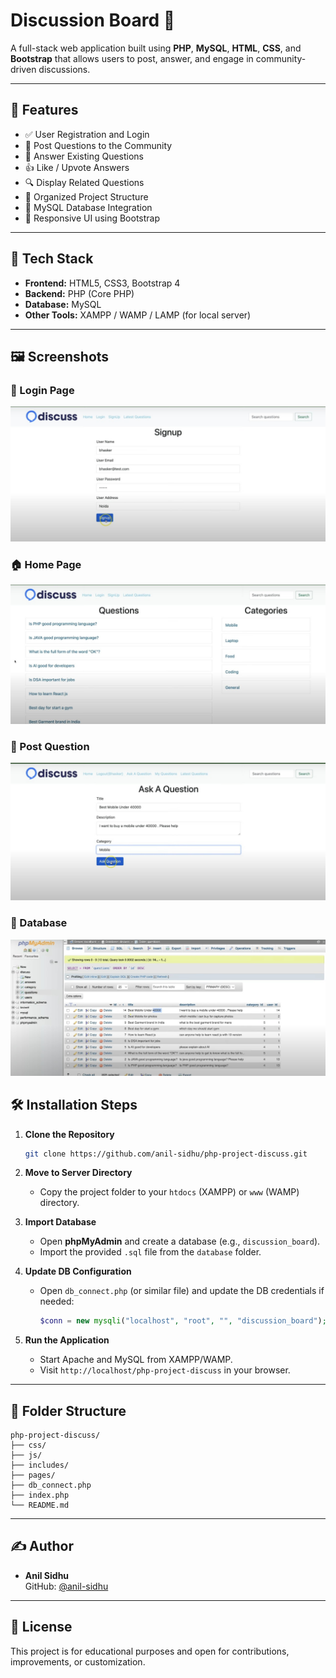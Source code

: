 # Discussion Board 💬

A full-stack web application built using **PHP**, **MySQL**, **HTML**, **CSS**, and **Bootstrap** that allows users to post, answer, and engage in community-driven discussions.

---

## 🌟 Features

- ✅ User Registration and Login
- 📝 Post Questions to the Community
- 💬 Answer Existing Questions
- 👍 Like / Upvote Answers
- 🔍 Display Related Questions
- 📁 Organized Project Structure
- 💾 MySQL Database Integration
- 🎨 Responsive UI using Bootstrap

---

## 🚀 Tech Stack

- **Frontend:** HTML5, CSS3, Bootstrap 4
- **Backend:** PHP (Core PHP)
- **Database:** MySQL
- **Other Tools:** XAMPP / WAMP / LAMP (for local server)

---

## 🖼️ Screenshots

### 🔐 Login Page
![Login Page](php-project/images/1.jpeg)

### 🏠 Home Page
![Home Page](php-project/images/5.jpeg)

### 📝 Post Question
![Post Question](php-project/images/4.jpeg)

### 📝 Database
![Database](php-project/images/2.jpeg)

## 🛠️ Installation Steps

1. **Clone the Repository**
   ```bash
   git clone https://github.com/anil-sidhu/php-project-discuss.git
   ```

2. **Move to Server Directory**
   - Copy the project folder to your `htdocs` (XAMPP) or `www` (WAMP) directory.

3. **Import Database**
   - Open **phpMyAdmin** and create a database (e.g., `discussion_board`).
   - Import the provided `.sql` file from the `database` folder.

4. **Update DB Configuration**
   - Open `db_connect.php` (or similar file) and update the DB credentials if needed:
     ```php
     $conn = new mysqli("localhost", "root", "", "discussion_board");
     ```

5. **Run the Application**
   - Start Apache and MySQL from XAMPP/WAMP.
   - Visit `http://localhost/php-project-discuss` in your browser.

---

## 📂 Folder Structure

```
php-project-discuss/
├── css/
├── js/
├── includes/
├── pages/
├── db_connect.php
├── index.php
└── README.md
```

---

## ✍️ Author

- **Anil Sidhu**  
  GitHub: [@anil-sidhu](https://github.com/anil-sidhu)

---

## 📄 License

This project is for educational purposes and open for contributions, improvements, or customization.
